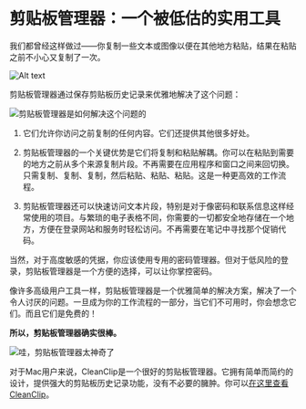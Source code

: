 # 剪贴板管理器：一个被低估的实用工具

我们都曾经这样做过——你复制一些文本或图像以便在其他地方粘贴，结果在粘贴之前不小心又复制了一次。

![Alt text](https://media.giphy.com/media/NpL4D3Oc2bJUMAXF9P/giphy.gif)

剪贴板管理器通过保存剪贴板历史记录来优雅地解决了这个问题：

![剪贴板管理器是如何解决这个问题的](https://media.giphy.com/media/aiHezEAxtJjI5VZdLH/giphy.gif)

1. 它们允许你访问之前复制的任何内容。它们还提供其他很多好处。

2. 剪贴板管理器的一个关键优势是它们将复制和粘贴解耦。你可以在粘贴到需要的地方之前从多个来源复制片段。不再需要在应用程序和窗口之间来回切换。只需复制、复制、复制，然后粘贴、粘贴、粘贴。这是一种更高效的工作流程。

3. 剪贴板管理器还可以快速访问文本片段，特别是对于像密码和联系信息这样经常使用的项目。与繁琐的电子表格不同，你需要的一切都安全地存储在一个地方，方便在登录网站和服务时轻松访问。不再需要在笔记中寻找那个促销代码。

当然，对于高度敏感的凭据，你应该使用专用的密码管理器。但对于低风险的登录，剪贴板管理器是一个方便的选择，可以让你掌控密码。

像许多高级用户工具一样，剪贴板管理器是一个优雅简单的解决方案，解决了一个令人讨厌的问题。一旦成为你的工作流程的一部分，当它们不可用时，你会想念它们。而且它们是免费的！

**所以，剪贴板管理器确实很棒。**

![哇，剪贴板管理器太神奇了](https://media.giphy.com/media/rVVFWyTINqG7C/giphy.gif)

对于Mac用户来说，CleanClip是一个很好的剪贴板管理器。它拥有简单而简约的设计，提供强大的剪贴板历史记录功能，没有不必要的臃肿。你可以[在这里查看CleanClip](https://cleanclip.cc/)。